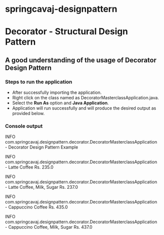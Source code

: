 # springcavaj-designpattern

# Decorator - Structural Design Pattern

## A good understanding of the usage of Decorator Design Pattern

### Steps to run the application
* After successfully importing the application.
* Right click on the class named as DecoratorMasterclassApplication.java.
* Select the <strong>Run As</strong> option and <strong>Java Application</strong>.
* Application will run successfully and will produce the desired output as provided below.

### Console output
INFO com.springcavaj.designpattern.decorator.DecoratorMasterclassApplication - Decorator Design Pattern Example

INFO com.springcavaj.designpattern.decorator.DecoratorMasterclassApplication - Latte Coffee Rs. 235.0

INFO com.springcavaj.designpattern.decorator.DecoratorMasterclassApplication - Latte Coffee, Milk, Sugar Rs. 237.0

INFO com.springcavaj.designpattern.decorator.DecoratorMasterclassApplication - Cappuccino Coffee Rs. 435.0

INFO com.springcavaj.designpattern.decorator.DecoratorMasterclassApplication - Cappuccino Coffee, Milk, Sugar Rs. 437.0